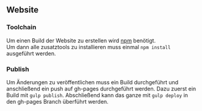 ## Website

### Toolchain
Um einen Build der Website zu erstellen wird
[npm](http://blog.npmjs.org/post/85484771375/how-to-install-npm)
benötigt.  
Um dann alle zusatztools zu installieren muss einmal ```npm install``` ausgeführt werden.

### Publish
Um Änderungen zu veröffentlichen muss ein Build durchgeführt und anschließend
ein push auf gh-pages durchgeführt werden. Dazu zuerst ein Build mit
`gulp publish`. Abschließend kann das ganze mit `gulp deploy` in den gh-pages
Branch überführt werden.
